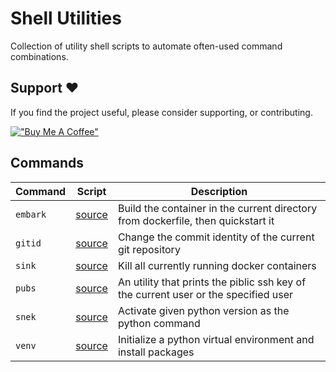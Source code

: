# Shell Utilities

Collection of utility shell scripts to automate often-used command combinations.

## Support ❤️

If you find the project useful, please consider supporting, or contributing.

[!["Buy Me A Coffee"](https://www.buymeacoffee.com/assets/img/custom_images/orange_img.png)](https://www.buymeacoffee.com/dubniczky)

## Commands

|Command|Script|Description|
|---|---|---|
|`embark`|[source](./scripts/embark)|Build the container in the current directory from dockerfile, then quickstart it|
|`gitid`|[source](./scripts/gitid)|Change the commit identity of the current git repository|
|`sink`|[source](./scripts/sink)|Kill all currently running docker containers|
|`pubs`|[source](./scripts/pubs)|An utility that prints the piblic ssh key of the current user or the specified user|
|`snek`|[source](./scripts/snek)|Activate given python version as the python command|
|`venv`|[source](./scripts/venv)|Initialize a python virtual environment and install packages|
